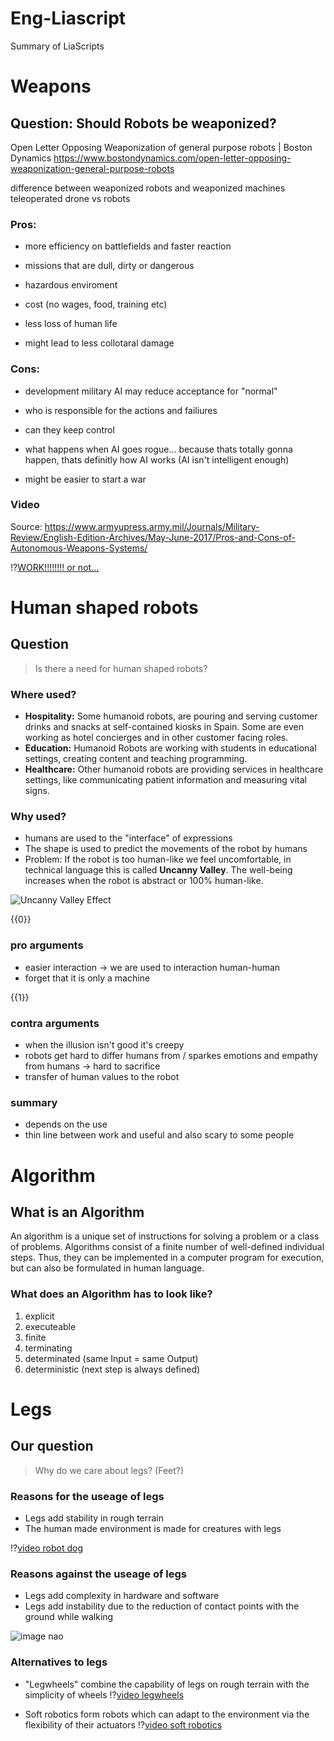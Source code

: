 <!--
author:   Ben

version:  0.0.1

language: en

narrator: US English Female

comment:  Try to write a short comment about
          your course, multiline is also okay.

link:     https://cdn.jsdelivr.net/chartist.js/latest/chartist.min.css

script:   https://cdn.jsdelivr.net/chartist.js/latest/chartist.min.js

translation: Deutsch  translations/German.md

translation: Français translations/French.md
-->

# Eng-Liascript
Summary of LiaScripts
# Weapons
## Question: Should Robots be weaponized?

Open Letter Opposing Weaponization of general purpose robots | Boston Dynamics
https://www.bostondynamics.com/open-letter-opposing-weaponization-general-purpose-robots

difference between weaponized robots and weaponized machines
teleoperated drone vs robots



### Pros:

+ more efficiency on battlefields and faster reaction

+ missions that are dull, dirty or dangerous

+ hazardous enviroment

+ cost (no wages, food, training etc)

+ less loss of human life

+ might lead to less collotaral damage



### Cons:

+ development military AI may reduce acceptance for "normal" 

+ who is responsible for the actions and failiures

+ can they keep control

+ what happens when AI goes rogue... because thats totally gonna happen, thats definitly how AI works (AI isn't intelligent enough)

+ might be easier to start a war

### Video

Source:
https://www.armyupress.army.mil/Journals/Military-Review/English-Edition-Archives/May-June-2017/Pros-and-Cons-of-Autonomous-Weapons-Systems/

!?[WORK!!!!!!!! or not...](https://www.youtube.com/watch?v=y3RIHnK0_NE)



# Human shaped robots
## Question
> Is there a need for human shaped robots?
### Where used?

- **Hospitality:** Some humanoid robots, are pouring and serving customer drinks and snacks at self-contained kiosks in Spain. Some are even working as hotel concierges and in other customer facing roles.
- **Education:** Humanoid Robots are working with students in educational settings, creating content and teaching programming.
- **Healthcare:** Other humanoid robots are providing services in healthcare settings, like communicating patient information and measuring vital signs.


### Why used?


- humans are used to the "interface" of expressions
- The shape is used to predict the movements of the robot by humans
- Problem: If the robot is too human-like we feel uncomfortable, in technical language this is called **Uncanny Valley**. The well-being increases when the robot is abstract or 100% human-like.

![Uncanny Valley Effect](https://imgix.bustle.com/inverse/1f/cb/92/db/569c/40e2/9236/88e51d422952/yep-the-guy-at-the-bottom-left-is-definitely-creepy.jpeg?w=710&h=274&fit=max&auto=format%2Ccompress&q=50&dpr=2)



{{0}}
### pro arguments

- easier interaction -> we are used to interaction human-human 
- forget that it is only a machine

{{1}}
### contra arguments

- when the illusion isn't good it's creepy 
- robots get hard to differ humans from / sparkes emotions and empathy from humans -> hard to sacrifice 
- transfer of human values to the robot 


### summary 
- depends on the use 
- thin line between work and useful and also scary to some people





# Algorithm
## What is an Algorithm

An algorithm is a unique set of instructions for solving a problem or a class of problems. Algorithms consist of a finite number of well-defined individual steps. Thus, they can be implemented in a computer program for execution, but can also be formulated in human language.

### What does an Algorithm has to look like?

1. explicit
2. executeable
3. finite
4. terminating
5. determinated (same Input = same Output)
6. deterministic (next step is always defined)

# Legs

## Our question

> Why do we care about legs? (Feet?) 
### Reasons for the useage of legs

* Legs add stability in rough terrain 
* The human made environment is made for creatures with legs

!?[video robot dog](https://youtu.be/EdZJUz0dX_Y#t=27)

### Reasons against the useage of legs

* Legs add complexity in hardware and software
* Legs add instability due to the reduction of contact points with the ground while walking

![image nao](https://www.researchgate.net/publication/276184251/figure/fig3/AS:628435563081730@1526842122303/The-NAO-robot-walks-on-3-surfaces-a-downhill-b-flat-surface-c-uphill.png)

### Alternatives to legs

* "Legwheels" combine the capability of legs on rough terrain with the simplicity of wheels
!?[video legwheels](https://www.youtube.com/watch?v=ISznqY3kESI)

* Soft robotics form robots which can adapt to the environment via the flexibility of their actuators
!?[video soft robotics](https://www.youtube.com/watch?v=058hRtaCWC0)
